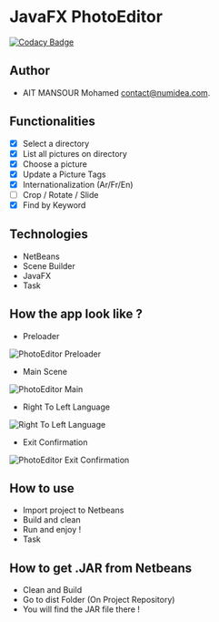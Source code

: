 
# JavaFX PhotoEditor
[![Codacy Badge](https://api.codacy.com/project/badge/Grade/c4f21fbc84be4088be8d43d32833bcfc)](https://www.codacy.com/app/maitmansour95/PhotoEditor?utm_source=github.com&amp;utm_medium=referral&amp;utm_content=maitmansour95/PhotoEditor&amp;utm_campaign=Badge_Grade)

## Author
- AIT MANSOUR Mohamed <contact@numidea.com>.

## Functionalities
- [x] Select a directory
- [x] List all pictures on directory
- [x] Choose a picture
- [x] Update a Picture Tags 
- [x] Internationalization (Ar/Fr/En)
- [ ] Crop / Rotate / Slide
- [x] Find by Keyword

## Technologies
- NetBeans
- Scene Builder
- JavaFX
- Task


## How the app look like ?
- Preloader

![PhotoEditor Preloader](https://i.imgur.com/6Rva6p7.png)

- Main Scene

![PhotoEditor Main](https://i.imgur.com/aP0sVCu.png)


- Right To Left Language

![Right To Left Language](https://i.imgur.com/9gzgbue.png)

- Exit Confirmation

![PhotoEditor Exit Confirmation](https://i.imgur.com/T4YXLgh.png)


## How to use
- Import project to Netbeans
- Build and clean
- Run and enjoy !
- Task

## How to get .JAR from Netbeans
- Clean and Build
- Go to dist Folder (On Project Repository)
- You will find the JAR file there !